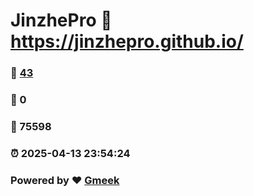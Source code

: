 # JinzhePro :link: https://jinzhepro.github.io/ 
### :page_facing_up: [43](https://jinzhepro.github.io//tag.html) 
### :speech_balloon: 0 
### :hibiscus: 75598 
### :alarm_clock: 2025-04-13 23:54:24 
### Powered by :heart: [Gmeek](https://github.com/Meekdai/Gmeek)
